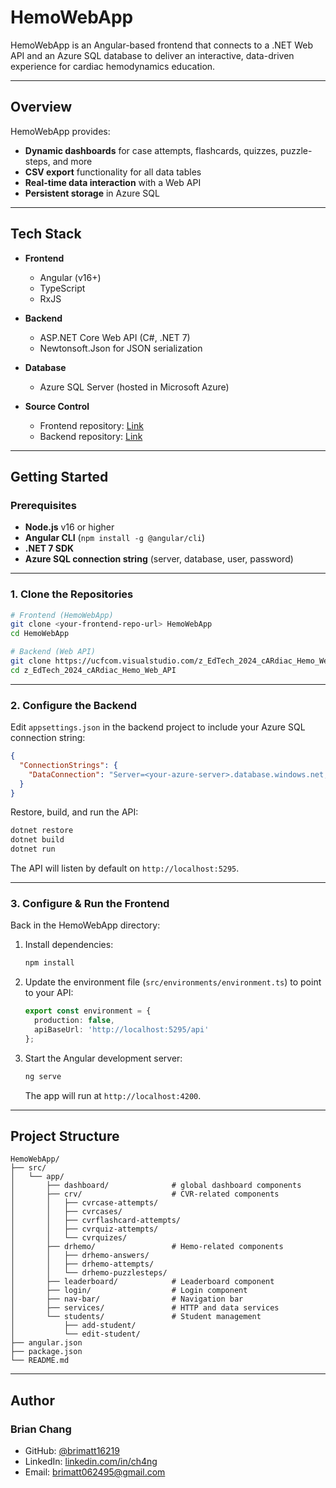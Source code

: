 # HemoWebApp

HemoWebApp is an Angular-based frontend that connects to a .NET Web API and an Azure SQL database to deliver an interactive, data-driven experience for cardiac hemodynamics education.

---

## Overview

HemoWebApp provides:

- **Dynamic dashboards** for case attempts, flashcards, quizzes, puzzle-steps, and more  
- **CSV export** functionality for all data tables  
- **Real-time data interaction** with a Web API  
- **Persistent storage** in Azure SQL  

---

## Tech Stack

- **Frontend**  
  - Angular (v16+)  
  - TypeScript  
  - RxJS  

- **Backend**  
  - ASP.NET Core Web API (C#, .NET 7)  
  - Newtonsoft.Json for JSON serialization  

- **Database**  
  - Azure SQL Server (hosted in Microsoft Azure)  

- **Source Control**  
  - Frontend repository: [Link](https://github.com/brimatt16219/Hemo_Web_App)  
  - Backend repository:  [Link](https://ucfcom.visualstudio.com/z_EdTech_2024_cARdiac_Hemo_Web_API/_git/z_EdTech_2024_cARdiac_Hemo_Web_API)
    

---

## Getting Started

### Prerequisites

- **Node.js** v16 or higher  
- **Angular CLI** (`npm install -g @angular/cli`)  
- **.NET 7 SDK**  
- **Azure SQL connection string** (server, database, user, password)

---

### 1. Clone the Repositories

```bash
# Frontend (HemoWebApp)
git clone <your-frontend-repo-url> HemoWebApp
cd HemoWebApp

# Backend (Web API)
git clone https://ucfcom.visualstudio.com/z_EdTech_2024_cARdiac_Hemo_Web_API/_git/z_EdTech_2024_cARdiac_Hemo_Web_API
cd z_EdTech_2024_cARdiac_Hemo_Web_API
```

---

### 2. Configure the Backend

Edit `appsettings.json` in the backend project to include your Azure SQL connection string:

```json
{
  "ConnectionStrings": {
    "DataConnection": "Server=<your-azure-server>.database.windows.net;Database=<db-name>;User Id=<user>;Password=<password>;"
  }
}
```

Restore, build, and run the API:

```bash
dotnet restore
dotnet build
dotnet run
```

The API will listen by default on `http://localhost:5295`.

---

### 3. Configure & Run the Frontend

Back in the HemoWebApp directory:

1. Install dependencies:
   ```bash
   npm install
   ```

2. Update the environment file (`src/environments/environment.ts`) to point to your API:
   ```ts
   export const environment = {
     production: false,
     apiBaseUrl: 'http://localhost:5295/api'
   };
   ```

3. Start the Angular development server:
   ```bash
   ng serve
   ```
   The app will run at `http://localhost:4200`.

---

## Project Structure

```
HemoWebApp/
├── src/
│   └── app/
│       ├── dashboard/              # global dashboard components
│       ├── crv/                    # CVR-related components
│       │   ├── cvrcase-attempts/
│       │   ├── cvrcases/
│       │   ├── cvrflashcard-attempts/
│       │   ├── cvrquiz-attempts/
│       │   └── cvrquizes/
│       ├── drhemo/                 # Hemo-related components
│       │   ├── drhemo-answers/
│       │   ├── drhemo-attempts/
│       │   └── drhemo-puzzlesteps/
│       ├── leaderboard/            # Leaderboard component
│       ├── login/                  # Login component
│       ├── nav-bar/                # Navigation bar
│       ├── services/               # HTTP and data services
│       └── students/               # Student management
│           ├── add-student/
│           └── edit-student/
├── angular.json
├── package.json
└── README.md
```

---

## Author

### Brian Chang
- GitHub: [@brimatt16219](https://github.com/brimatt16219)  
- LinkedIn: [linkedin.com/in/ch4ng](https://www.linkedin.com/in/ch4ng/)
- Email: brimatt062495@gmail.com

